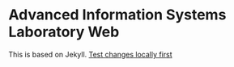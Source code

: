 # Advanced Information Systems Laboratory Web
This is based on Jekyll. [Test changes locally first](https://help.github.com/articles/setting-up-your-github-pages-site-locally-with-jekyll/#step-2-install-jekyll-using-bundle)

